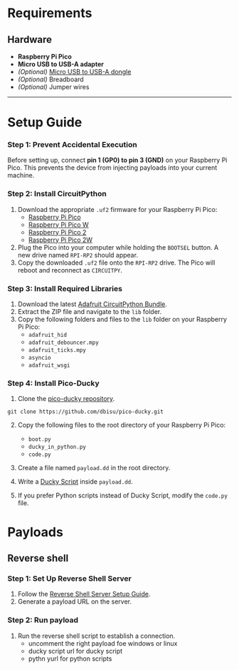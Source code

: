 # Requirements

## Hardware
- **Raspberry Pi Pico**
- **Micro USB to USB-A adapter**
- *(Optional)* [Micro USB to USB-A dongle](https://thepihut.com/products/pico-dongle-lite)
- *(Optional)* Breadboard
- *(Optional)* Jumper wires

---

# Setup Guide

### Step 1: Prevent Accidental Execution
Before setting up, connect **pin 1 (GP0) to pin 3 (GND)** on your Raspberry Pi Pico. This prevents the device from injecting payloads into your current machine.

### Step 2: Install CircuitPython
1. Download the appropriate `.uf2` firmware for your Raspberry Pi Pico:
   - [Raspberry Pi Pico](https://circuitpython.org/board/raspberry_pi_pico/)
   - [Raspberry Pi Pico W](https://circuitpython.org/board/raspberry_pi_pico_w/)
   - [Raspberry Pi Pico 2](https://circuitpython.org/board/raspberry_pi_pico2/)
   - [Raspberry Pi Pico 2W](https://circuitpython.org/board/raspberry_pi_pico2_w/)
2. Plug the Pico into your computer while holding the `BOOTSEL` button. A new drive named `RPI-RP2` should appear.
3. Copy the downloaded `.uf2` file onto the `RPI-RP2` drive. The Pico will reboot and reconnect as `CIRCUITPY`.

### Step 3: Install Required Libraries
1. Download the latest [Adafruit CircuitPython Bundle](https://github.com/adafruit/Adafruit_CircuitPython_Bundle/releases/).
2. Extract the ZIP file and navigate to the `lib` folder.
3. Copy the following folders and files to the `lib` folder on your Raspberry Pi Pico:
   - `adafruit_hid`
   - `adafruit_debouncer.mpy`
   - `adafruit_ticks.mpy`
   - `asyncio`
   - `adafruit_wsgi`

### Step 4: Install Pico-Ducky
1. Clone the [pico-ducky repository](https://github.com/dbisu/pico-ducky).
```
git clone https://github.com/dbisu/pico-ducky.git
```
2. Copy the following files to the root directory of your Raspberry Pi Pico:
   - `boot.py`
   - `ducky_in_python.py`
   - `code.py`

3. Create a file named `payload.dd` in the root directory.
4. Write a [Ducky Script](https://github.com/hak5/usbrubberducky-payloads) inside `payload.dd`.
5. If you prefer Python scripts instead of Ducky Script, modify the `code.py` file.

# Payloads
## Reverse shell

### Step 1: Set Up Reverse Shell Server
1. Follow the [Reverse Shell Server Setup Guide](https://github.com/tbsauce/social-engineering-hardware-toolkit/blob/main/server/reverseshell.md).
2. Generate a payload URL on the server.

### Step 2: Run payload
1. Run the reverse shell script to establish a connection.
    - uncomment the right payload foe windows or linux
    - ducky script url for ducky script
    - pythn yurl for python scripts
